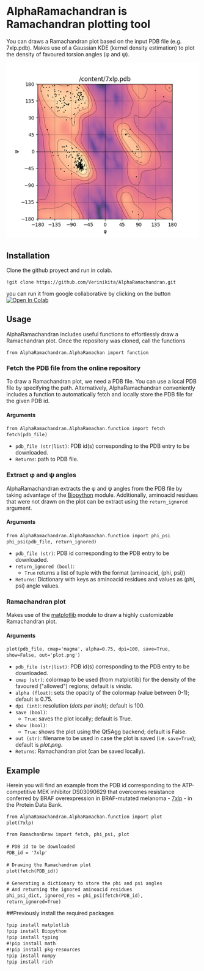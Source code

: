 # AlphaRamachandran is Ramachandran plotting tool


You can draws a Ramachandran plot based on the input PDB file (e.g. 7xlp.pdb). Makes use of a Gaussian KDE (kernel density estimation) to plot the density of favoured torsion angles (&phi; and &psi;).

![](https://github.com/Verinikita/AlphaRamachandran/blob/main/plot.png)

## Installation

Clone the github proyect and run in colab.

```
!git clone https://github.com/Verinikita/AlphaRamachandran.git
```
you can run it from google collaborative by clicking on the button [![Open In Colab](https://colab.research.google.com/assets/colab-badge.svg)](https://colab.research.google.com/https://colab.research.google.com/github/Verinikita/Prueba/blob/main/Ramaf.ipynb)

## Usage

AlphaRamachandran includes useful functions to effortlessly draw a Ramachandran plot.
Once the repository was cloned, call the functions

```
from AlphaRamachandran.AlphaRamachan import function
```


### Fetch the PDB file from the online repository

To draw a Ramachandran plot, we need a PDB file. You can use a local PDB file by specifying the path. Alternatively, AlphaRamachandran conveniently includes a function to automatically fetch and locally store the PDB file for the given PDB id.

#### Arguments

```
from AlphaRamachandran.AlphaRamachan.function import fetch
fetch(pdb_file)
```

- ```pdb_file (str|list)```: PDB id(s) corresponding to the PDB entry to be downloaded.
- ```Returns```: path to PDB file.

### Extract &phi; and &psi; angles

AlphaRamachandran extracts the &phi; and &psi; angles from the PDB file by taking advantage of the [Biopython](https://biopython.org/) module.
Additionally, aminoacid residues that were not drawn on the plot can be extract using the ```return_ignored``` argument.

#### Arguments

```
from AlphaRamachandran.AlphaRamachan.function import phi_psi 
phi_psi(pdb_file, return_ignored)
```

- ```pdb_file (str)```: PDB id corresponding to the PDB entry to be downloaded.
- ```return_ignored (bool)```:
    - ```True``` returns a list of tuple with the format (aminoacid, (phi, psi))
- ```Returns```: Dictionary with keys as aminoacid residues and values as (phi, psi) angle values.

### Ramachandran plot

Makes use of the [matplotlib](https://matplotlib.org/) module to draw a highly customizable Ramachandran plot.

#### Arguments

```
plot(pdb_file, cmap='magma', alpha=0.75, dpi=100, save=True, show=False, out='plot.png')
```

- ```pdb_file (str|list)```: PDB id(s) corresponding to the PDB entry to be downloaded.
- ```cmap (str)```: colormap to be used (from matplotlib) for the density of the favoured ("allowed") regions; default is <em>viridis</em>.
- ```alpha (float)```: sets the opacity of the colormap (value between 0-1); default is 0.75.
- ```dpi (int)```: resolution (<em>dots per inch</em>); default is 100.
- ```save (bool)```:
    - ```True```: saves the plot locally; default is True.
- ```show (bool)```:
    - ```True```: shows the plot using the Qt5Agg backend; default is False.
- ```out (str)```: filename to be used in case the plot is saved (i.e. ```save=True```); default is <em>plot.png</em>.
- ```Returns```: Ramachandran plot (can be saved locally).

## Example

Herein you will find an example from the PDB id corresponding to the ATP-competitive MEK inhibitor DS03090629 that overcomes resistance conferred by BRAF overexpression in BRAF-mutated melanoma - [7xlp](https://www.wwpdb.org/pdb?id=pdb_00007xlp) - in the Protein Data Bank. 

```
from AlphaRamachandran.AlphaRamachan.function import plot
plot(7xlp)
```

```
from RamachanDraw import fetch, phi_psi, plot

# PDB id to be downloaded
PDB_id = '7xlp'

# Drawing the Ramachandran plot
plot(fetch(PDB_id))

# Generating a dictionary to store the phi and psi angles
# And returning the ignored aminoacid residues
phi_psi_dict, ignored_res = phi_psi(fetch(PDB_id), return_ignored=True)
```
##Previously install the required packages
```
!pip install matplotlib
!pip install Biopython
!pip install typing
#!pip install math
#!pip install pkg-resources
!pip install numpy
!pip install rich
```

